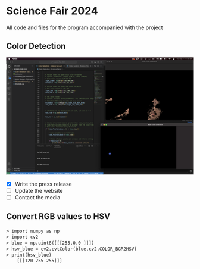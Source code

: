 # Science Fair 2024
All code and files for the program accompanied with the project




## Color Detection
![!\[alt text\](colordetection.jpg)](colordetection.png)


- [x] Write the press release
- [ ] Update the website
- [ ] Contact the media

## Convert RGB values to HSV
    > import numpy as np
    > import cv2
    > blue = np.uint8([[[255,0,0 ]]])
    > hsv_blue = cv2.cvtColor(blue,cv2.COLOR_BGR2HSV)
    > print(hsv_blue)
        [[[120 255 255]]]
